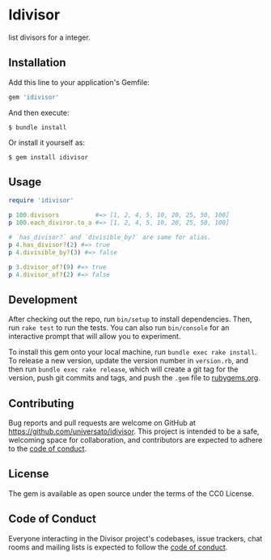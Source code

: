 # Idivisor

list divisors for a integer.

## Installation

Add this line to your application's Gemfile:

```ruby
gem 'idivisor'
```

And then execute:

    $ bundle install

Or install it yourself as:

    $ gem install idivisor

## Usage

```rb
require 'idivisor'

p 100.divisors          #=> [1, 2, 4, 5, 10, 20, 25, 50, 100]
p 100.each_diviror.to_a #=> [1, 2, 4, 5, 10, 20, 25, 50, 100]

# `has_divisor?` and `divisible_by?` are same for alias.
p 4.has_divisor?(2) #=> true
p 4.divisible_by?(3) #=> false

p 3.divisor_of?(9) #=> true
p 4.divisor_of?(2) #=> false
```

## Development

After checking out the repo, run `bin/setup` to install dependencies. Then, run `rake test` to run the tests. You can also run `bin/console` for an interactive prompt that will allow you to experiment.

To install this gem onto your local machine, run `bundle exec rake install`. To release a new version, update the version number in `version.rb`, and then run `bundle exec rake release`, which will create a git tag for the version, push git commits and tags, and push the `.gem` file to [rubygems.org](https://rubygems.org).

## Contributing

Bug reports and pull requests are welcome on GitHub at https://github.com/universato/idivisor. This project is intended to be a safe, welcoming space for collaboration, and contributors are expected to adhere to the [code of conduct](https://github.com/universato/idivisor/blob/master/CODE_OF_CONDUCT.md).


## License

The gem is available as open source under the terms of the CC0 License.

## Code of Conduct

Everyone interacting in the Divisor project's codebases, issue trackers, chat rooms and mailing lists is expected to follow the [code of conduct](https://github.com/[USERNAME]/divisor/blob/master/CODE_OF_CONDUCT.md).
